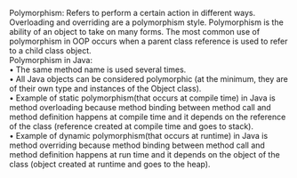 Polymorphism: Refers to perform a certain action in different ways. Overloading and overriding are a polymorphism style.
Polymorphism is the ability of an object to take on many forms. The most common use of polymorphism in OOP occurs when a parent class reference is used to refer to a child class object.<br>
Polymorphism in Java:<br>
•	The same method name is used several times.<br>
•	All Java objects can be considered polymorphic (at the minimum, they are of their own type and instances of the Object class).<br>
•	Example of static polymorphism(that occurs at compile time) in Java is method overloading because method binding between method call and method definition happens at compile time and it depends on the reference of the class (reference created at compile time and goes to stack).<br>
•	Example of dynamic polymorphism(that occurs at runtime) in Java is method overriding because method binding between method call and method definition happens at run time and it depends on the object of the class (object created at runtime and goes to the heap).<br>
